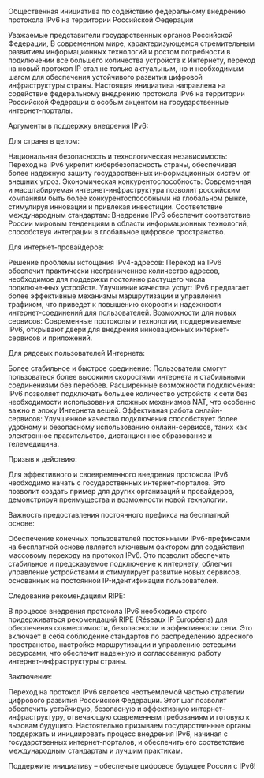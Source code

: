 Общественная инициатива по содействию федеральному внедрению протокола IPv6 на территории Российской Федерации

Уважаемые представители государственных органов Российской Федерации,
В современном мире, характеризующемся стремительным развитием информационных технологий и ростом потребности в подключении все большего количества устройств к Интернету, переход на новый протокол IP стал не только актуальным, но и необходимым шагом для обеспечения устойчивого развития цифровой инфраструктуры страны. Настоящая инициатива направлена на содействие федеральному внедрению протокола IPv6 на территории Российской Федерации с особым акцентом на государственные интернет-порталы.

Аргументы в поддержку внедрения IPv6:

Для страны в целом:

Национальная безопасность и технологическая независимость: Переход на IPv6 укрепит кибербезопасность страны, обеспечивая более надежную защиту государственных информационных систем от внешних угроз.
Экономическая конкурентоспособность: Современная и масштабируемая интернет-инфраструктура позволит российским компаниям быть более конкурентоспособными на глобальном рынке, стимулируя инновации и привлекая инвестиции.
Соответствие международным стандартам: Внедрение IPv6 обеспечит соответствие России мировым тенденциям в области информационных технологий, способствуя интеграции в глобальное цифровое пространство.

Для интернет-провайдеров:

Решение проблемы истощения IPv4-адресов: Переход на IPv6 обеспечит практически неограниченное количество адресов, необходимое для поддержки постоянно растущего числа подключенных устройств.
Улучшение качества услуг: IPv6 предлагает более эффективные механизмы маршрутизации и управления трафиком, что приведет к повышению скорости и надежности интернет-соединений для пользователей.
Возможности для новых сервисов: Современные протоколы и технологии, поддерживаемые IPv6, открывают двери для внедрения инновационных интернет-сервисов и приложений.

Для рядовых пользователей Интернета:

Более стабильное и быстрое соединение: Пользователи смогут пользоваться более высокими скоростями интернета и стабильными соединениями без перебоев.
Расширенные возможности подключения: IPv6 позволяет подключать большее количество устройств к сети без необходимости использования сложных механизмов NAT, что особенно важно в эпоху Интернета вещей.
Эффективная работа онлайн-сервисов: Улучшенное качество подключения способствует более удобному и безопасному использованию онлайн-сервисов, таких как электронное правительство, дистанционное образование и телемедицина.

Призыв к действию:

Для эффективного и своевременного внедрения протокола IPv6 необходимо начать с государственных интернет-порталов. Это позволит создать пример для других организаций и провайдеров, демонстрируя преимущества и возможности новой технологии.

Важность предоставления постоянного префикса на бесплатной основе:

Обеспечение конечных пользователей постоянными IPv6-префиксами на бесплатной основе является ключевым фактором для содействия массовому переходу на протокол IPv6. Это позволит обеспечить стабильное и предсказуемое подключение к интернету, облегчит управление устройствами и стимулирует развитие новых сервисов, основанных на постоянной IP-идентификации пользователей.

Следование рекомендациям RIPE:

В процессе внедрения протокола IPv6 необходимо строго придерживаться рекомендаций RIPE (Réseaux IP Européens) для обеспечения совместимости, безопасности и эффективности сети. Это включает в себя соблюдение стандартов по распределению адресного пространства, настройке маршрутизации и управлению сетевыми ресурсами, что обеспечит надежную и согласованную работу интернет-инфраструктуры страны.

Заключение:

Переход на протокол IPv6 является неотъемлемой частью стратегии цифрового развития Российской Федерации. Этот шаг позволит обеспечить устойчивую, безопасную и эффективную интернет-инфраструктуру, отвечающую современным требованиям и готовую к вызовам будущего. Настоятельно призываем государственные органы поддержать и инициировать процесс внедрения IPv6, начиная с государственных интернет-порталов, и обеспечить его соответствие международным стандартам и лучшим практикам.

Поддержите инициативу – обеспечьте цифровое будущее России с IPv6!
